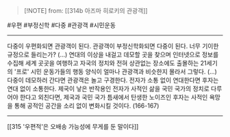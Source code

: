  > [!NOTE] from: [[314b 아즈마 히로키의 관광객]]

#우편 #부정신학 #다중 #관광객 #시민운동 

--- 
다중이 우편화되면 관광객이 된다. 관광객이 부정신학화되면 다중이 된다. 너무 기이한 규정으로 들리는가? (...) 연대의 이상을 내걸고 데모할 곳을 찾으며 인터넷으로 정보를 수집해 세계 곳곳을 여행하고 자국의 정치와 전혀 상관없는 장소에도 출몰하는 21세기의 '프로' 시민 운동가들의 행동 양식이 얼마나 관광객과 비슷한지 몰라서 그렇다. (...) 다중이 데모하러 간다면 관광객은 놀고 구경한다. 전자가 소통 없이 연대한다면 후자는 연대 없이 소통한다. 제국이 낳은 반작용인 전자가 사적인 삶을 국민 국가의 정치로 다루어야 한다고 외친다면, 제국과 국민 국가 틈새에서 탄생한 노이즈인 후자는 사적인 욕망을 통해 공적인 공간을 소리 없이 변화시킬 것이다. (166-167)


--- 
[[315 '우편적'은 오배송 가능성에 무게를 둔 말이다]]